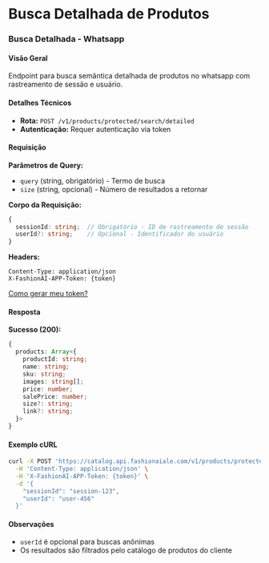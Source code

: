 # Busca Detalhada de Produtos

### Busca Detalhada - Whatsapp

#### Visão Geral

Endpoint para busca semântica detalhada de produtos no whatsapp com rastreamento de sessão e usuário.

#### Detalhes Técnicos

- **Rota:** `POST /v1/products/protected/search/detailed`
- **Autenticação:** Requer autenticação via token

#### Requisição

**Parâmetros de Query:**
- `query` (string, obrigatório) - Termo de busca
- `size` (string, opcional) - Número de resultados a retornar

**Corpo da Requisição:**
```typescript
{
  sessionId: string;  // Obrigatório - ID de rastreamento de sessão
  userId?: string;    // Opcional - Identificador do usuário
}
```

**Headers:**
```
Content-Type: application/json
X-FashionAI-APP-Token: {token}
```

[Como gerar meu token?](../../authentication)

#### Resposta

**Sucesso (200):**
```typescript
{
  products: Array<{
    productId: string;
    name: string;
    sku: string;
    images: string[];
    price: number;
    salePrice: number;
    size?: string;
    link?: string;
  }>
}
```

#### Exemplo cURL
```bash
curl -X POST 'https://catalog.api.fashionaiale.com/v1/products/protected/search/detailed?query=vestido+azul&size=10' \
  -H 'Content-Type: application/json' \
  -H 'X-FashionAI-APP-Token: {token}' \
  -d '{
    "sessionId": "session-123",
    "userId": "user-456"
  }'
```

#### Observações

- `userId` é opcional para buscas anônimas
- Os resultados são filtrados pelo catálogo de produtos do cliente